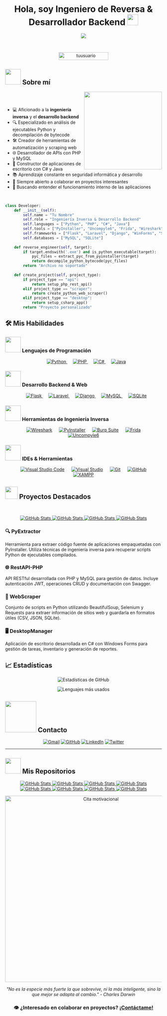 <h1 align="center">Hola, soy Ingeniero de Reversa & Desarrollador Backend <img src="https://media.giphy.com/media/hvRJCLFzcasrR4ia7z/giphy.gif" width="35"></h1>

<p align="center">
  <a href="https://github.com/DenverCoder1/readme-typing-svg"><img src="https://readme-typing-svg.herokuapp.com?font=Time+New+Roman&color=%23C8BE25&size=25&center=true&vCenter=true&width=600&height=100&lines=Ingeniería+Inversa;Desarrollo+Backend;Python+Enthusiast;Scripting+y+Automatización;APIs+y+Web+Scraping;Aplicaciones+de+Escritorio;Aprendizaje+Continuo"></a>
</p>

<br>

<p align="center"> 
	<img src="https://komarev.com/ghpvc/?username=tuusuario&label=Profile%20views&color=0047AB&style=plastic?" alt="tuusuario" height=25px, width=160px/> 
</p>

## <picture><img src = "https://github.com/7oSkaaa/7oSkaaa/blob/main/Images/about_me.gif?raw=true" width = 50px></picture> Sobre mí

<picture> <img align="right" src="https://github.com/7oSkaaa/7oSkaaa/blob/main/Images/Right_Side.gif?raw=true" width = 250px></picture>

<br><br>

- 💻 Aficionado a la **ingeniería inversa** y el **desarrollo backend**
- 🔍 Especializado en análisis de ejecutables Python y decompilación de bytecode
- 🛠️ Creador de herramientas de automatización y scraping web
- 🌐 Desarrollador de APIs con PHP y MySQL
- 🧩 Constructor de aplicaciones de escritorio con C# y Java
- 📚 Aprendizaje constante en seguridad informática y desarrollo
- 🤝 Siempre abierto a colaborar en proyectos interesantes
- 🔄 Buscando entender el funcionamiento interno de las aplicaciones

<br>

```python
class Developer:
    def __init__(self):
        self.name = "Tu Nombre"
        self.role = "Ingeniería Inversa & Desarrollo Backend"
        self.languages = ["Python", "PHP", "C#", "Java"]
        self.tools = ["PyInstaller", "Uncompyle6", "Frida", "Wireshark", "Burp Suite Free"]
        self.frameworks = ["Flask", "Laravel", "Django", "WinForms", "Swing"]
        self.databases = ["MySQL", "SQLite"]
        
    def reverse_engineer(self, target):
        if target.endswith('.exe') and is_python_executable(target):
            pyc_files = extract_pyc_from_pyinstaller(target)
            return decompile_python_bytecode(pyc_files)
        return "Archivo no soportado"
        
    def create_project(self, project_type):
        if project_type == "api":
            return setup_php_rest_api()
        elif project_type == "scraper":
            return create_python_web_scraper()
        elif project_type == "desktop":
            return setup_csharp_app()
        return "Proyecto personalizado"
```

## 🛠️ Mis Habilidades

### <picture> <img src = "https://github.com/7oSkaaa/7oSkaaa/blob/main/Images/Programming_Languages.gif?raw=true" width = 50px>  </picture> Lenguajes de Programación

<p align="center"> 
  &emsp; 
  <a href="https://www.python.org" target="_blank">
    <img alt="Python" src="https://img.shields.io/badge/Python%20-%2314354C.svg?style=plastic&logo=python&logoColor=white">
  </a>
  &emsp;
  <a href="https://www.php.net/" target="_blank"> 
    <img alt="PHP" src="https://img.shields.io/badge/PHP%20-%23777BB4.svg?style=plastic&logo=php&logoColor=white">
  </a> 
  &emsp;
  <a href="https://learn.microsoft.com/es-es/dotnet/csharp/" target="_blank"> 
    <img alt="C#" src="https://img.shields.io/badge/C%23%20-%23239120.svg?style=plastic&logo=c-sharp&logoColor=white">
  </a> 
  &emsp;
  <a href="https://www.java.com" target="_blank"> 
    <img alt="Java" src="https://img.shields.io/badge/Java-%23007396.svg?style=plastic&logo=java&logoColor=white">
  </a>
</p>

### <picture> <img src = "https://github.com/7oSkaaa/7oSkaaa/blob/main/Images/Front_End.gif?raw=true" width = 50px>  </picture> Desarrollo Backend & Web

<p align="center"> 
  &emsp;
  <a href="#" target="_blank">
    <img alt="Flask" src="https://img.shields.io/badge/Flask%20-%23000000.svg?style=plastic&logo=flask&logoColor=white">
  </a>
  &emsp;
  <a href="#" target="_blank">
    <img alt="Laravel" src="https://img.shields.io/badge/Laravel%20-%23FF2D20.svg?style=plastic&logo=laravel&logoColor=white">
  </a>
  &emsp;
  <a href="#" target="_blank">
    <img alt="Django" src="https://img.shields.io/badge/Django%20-%23092E20.svg?style=plastic&logo=django&logoColor=white">
  </a>
  &emsp;
  <a href="#" target="_blank">
    <img alt="MySQL" src="https://img.shields.io/badge/MySQL%20-%234479A1.svg?style=plastic&logo=mysql&logoColor=white">
  </a>
  &emsp;
  <a href="#" target="_blank">
    <img alt="SQLite" src="https://img.shields.io/badge/SQLite%20-%23003B57.svg?style=plastic&logo=sqlite&logoColor=white">
  </a>
</p>

### <picture> <img src = "https://github.com/7oSkaaa/7oSkaaa/blob/main/Images/Software_Tools.gif?raw=true" width = 50px>  </picture> Herramientas de Ingeniería Inversa

<p align="center">
  &emsp;
    <a href="#"><img alt="Wireshark" src="https://img.shields.io/badge/Wireshark%20-%231679A7.svg?style=plastic&logo=wireshark&logoColor=white"></a>
  &emsp;
    <a href="#"><img alt="PyInstaller" src="https://img.shields.io/badge/PyInstaller%20-%23161616.svg?style=plastic&logo=python&logoColor=white"></a>
  &emsp;
    <a href="#"><img alt="Burp Suite" src="https://img.shields.io/badge/Burp%20Suite%20-%23FF6633.svg?style=plastic&logo=hacker-news&logoColor=white"></a>
  &emsp;
    <a href="#"><img alt="Frida" src="https://img.shields.io/badge/Frida%20-%23EF5350.svg?style=plastic&logo=frida&logoColor=white"></a>
  &emsp;
    <a href="#"><img alt="Uncompyle6" src="https://img.shields.io/badge/Uncompyle6%20-%235C2D91.svg?style=plastic&logo=python&logoColor=white"></a>
</p>

### <picture> <img src = "https://github.com/7oSkaaa/7oSkaaa/blob/main/Images/IDEs.gif?raw=true" width = 50px>  </picture> IDEs & Herramientas

<p align="center">
  &emsp;
    <a href="#"><img alt="Visual Studio Code" src="https://img.shields.io/badge/Visual%20Studio%20Code-0078d7.svg?style=plastic&logo=visual-studio-code&logoColor=white"></a>
  &emsp;
    <a href="#"><img alt="Visual Studio" src="https://img.shields.io/badge/Visual%20Studio%20-%235C2D91.svg?style=plastic&logo=visual-studio&logoColor=white"></a>
  &emsp;
    <a href="#"><img alt="Git" src="https://img.shields.io/badge/Git%20-%23F05033.svg?style=plastic&logo=git&logoColor=white"></a>
  &emsp;
    <a href="#"><img alt="GitHub" src="https://img.shields.io/badge/GitHub%20-%23181717.svg?style=plastic&logo=github&logoColor=white"></a>
  &emsp;
    <a href="#"><img alt="XAMPP" src="https://img.shields.io/badge/XAMPP%20-%23FB7A24.svg?style=plastic&logo=xampp&logoColor=white"></a>
</p>

## <picture> <img src="https://github.com/7oSkaaa/7oSkaaa/blob/main/Images/competitive_programming_profile.png?raw=true" width=40> </picture> Proyectos Destacados

<br>

<p align="center">
  <a href="https://github.com/tuusuario/PyExtractor">
    <img src="https://github-readme-stats.vercel.app/api/pin/?username=tuusuario&repo=PyExtractor&theme=tokyonight" alt="GitHub Stats" />
  </a>
  <a href="https://github.com/tuusuario/RestAPI-PHP">
    <img src="https://github-readme-stats.vercel.app/api/pin/?username=tuusuario&repo=RestAPI-PHP&theme=tokyonight" alt="GitHub Stats" />
  </a>
  <a href="https://github.com/tuusuario/WebScraper">
    <img src="https://github-readme-stats.vercel.app/api/pin/?username=tuusuario&repo=WebScraper&theme=tokyonight" alt="GitHub Stats" />
  </a>
  <a href="https://github.com/tuusuario/DesktopManager">
    <img src="https://github-readme-stats.vercel.app/api/pin/?username=tuusuario&repo=DesktopManager&theme=tokyonight" alt="GitHub Stats" />
  </a>
</p>

### 🔍 PyExtractor
Herramienta para extraer código fuente de aplicaciones empaquetadas con PyInstaller. Utiliza técnicas de ingeniería inversa para recuperar scripts Python de ejecutables compilados.

### 🌐 RestAPI-PHP
API RESTful desarrollada con PHP y MySQL para gestión de datos. Incluye autenticación JWT, operaciones CRUD y documentación con Swagger.

### 🤖 WebScraper
Conjunto de scripts en Python utilizando BeautifulSoup, Selenium y Requests para extraer información de sitios web y guardarla en formatos útiles (CSV, JSON, SQLite).

### 🖥️ DesktopManager
Aplicación de escritorio desarrollada en C# con Windows Forms para gestión de tareas, inventario y generación de reportes.

## 📈 Estadísticas

<div align="center">
  
  ![Estadísticas de GitHub](https://github-readme-stats.vercel.app/api?username=tuusuario&show_icons=true&theme=radical)
  
  ![Lenguajes más usados](https://github-readme-stats.vercel.app/api/top-langs/?username=tuusuario&layout=compact&theme=radical)
  
</div>

## <picture> <img src="https://github.com/7oSkaaa/7oSkaaa/blob/main/Images/Connect-with-me.gif?raw=true" width="100px"> </picture> Contacto

<p align="center">
	<a href="mailto:contacto@ejemplo.com"><img img src="https://img.shields.io/badge/gmail-%23EA4335.svg?style=plastic&logo=gmail&logoColor=white" alt="Gmail"/></a>
	<a href="https://github.com/tuusuario"><img src="https://img.shields.io/badge/github-%23181717.svg?style=plastic&logo=github&logoColor=white" alt="GitHub"/></a>
	<a href="https://www.linkedin.com/in/tuusuario/"><img src="https://img.shields.io/badge/linkedin-%230A66C2.svg?style=plastic&logo=linkedin&logoColor=white" alt="LinkedIn"/></a>
	<a href="https://www.twitter.com/tuusuario"><img src="https://img.shields.io/badge/twitter-%231DA1F2.svg?style=plastic&logo=twitter&logoColor=white" alt="Twitter"/></a>
</p>

---

## <picture> <img src="https://github.com/7oSkaaa/7oSkaaa/blob/main/Images/Statistics.gif?raw=true" width = 50px>  </picture> Mis Repositorios

<div>
  <p align="center">
    <a href="https://github.com/tuusuario/PyExtractor">
      <img src="https://github-readme-stats.vercel.app/api/pin/?username=tuusuario&repo=PyExtractor&theme=tokyonight" alt="GitHub Stats" />
    </a>
    <a href="https://github.com/tuusuario/RestAPI-PHP">
      <img src="https://github-readme-stats.vercel.app/api/pin/?username=tuusuario&repo=RestAPI-PHP&theme=tokyonight" alt="GitHub Stats" />
    </a>
    <a href="https://github.com/tuusuario/WebScraper">
      <img src="https://github-readme-stats.vercel.app/api/pin/?username=tuusuario&repo=WebScraper&theme=tokyonight" alt="GitHub Stats" />
    </a>
    <a href="https://github.com/tuusuario/DesktopManager">
      <img src="https://github-readme-stats.vercel.app/api/pin/?username=tuusuario&repo=DesktopManager&theme=tokyonight" alt="GitHub Stats" />
    </a>
    <a href="https://github.com/tuusuario/python-reverse">
      <img src="https://github-readme-stats.vercel.app/api/pin/?username=tuusuario&repo=python-reverse&theme=tokyonight" alt="GitHub Stats" />
    </a>
    <a href="https://github.com/tuusuario/php-api-examples">
      <img src="https://github-readme-stats.vercel.app/api/pin/?username=tuusuario&repo=php-api-examples&theme=tokyonight" alt="GitHub Stats" />
    </a>
    <a href="https://github.com/tuusuario/web-scrapers">
      <img src="https://github-readme-stats.vercel.app/api/pin/?username=tuusuario&repo=web-scrapers&theme=tokyonight" alt="GitHub Stats" />
    </a>
    <a href="https://github.com/tuusuario/desktop-apps">
      <img src="https://github-readme-stats.vercel.app/api/pin/?username=tuusuario&repo=desktop-apps&theme=tokyonight" alt="GitHub Stats" />
    </a>
  </p>
</div>

<p align="center">
  <img alt="Cita motivacional" src="https://i.imgur.com/TbGKBRO.png" width="600px"/>
</p>

<div align="center">
  
  *"No es la especie más fuerte la que sobrevive, ni la más inteligente, sino la que mejor se adapta al cambio." - Charles Darwin*
  
  ### 👁️ ¿Interesado en colaborar en proyectos? [¡Contáctame!](mailto:contacto@ejemplo.com)
  
</div>
